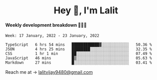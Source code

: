 <h1 align="center">Hey 👋, I'm Lalit</h1>

#### Weekly development breakdown 👨🏻‍💻
<!--START_SECTION:waka-->
```text
Week: 17 January, 2022 - 23 January, 2022

TypeScript   6 hrs 54 mins   ████████████▓░░░░░░░░░░░░   50.36 % 
JSON         4 hrs 25 mins   ████████░░░░░░░░░░░░░░░░░   32.35 % 
CSS          1 hr 1 min      ██░░░░░░░░░░░░░░░░░░░░░░░   07.49 % 
JavaScript   46 mins         █▒░░░░░░░░░░░░░░░░░░░░░░░   05.63 % 
Markdown     27 mins         █░░░░░░░░░░░░░░░░░░░░░░░░   03.41 % 
```
<!--END_SECTION:waka-->

Reach me at → lalitvijay9480@gmail.com
